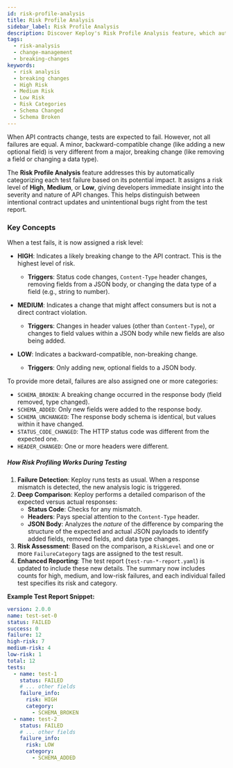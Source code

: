 ```yaml
---
id: risk-profile-analysis
title: Risk Profile Analysis
sidebar_label: Risk Profile Analysis
description: Discover Keploy's Risk Profile Analysis feature, which automatically classifies API test failures as High, Medium, or Low risk, helping you instantly distinguish between breaking changes and minor updates.
tags:
  - risk-analysis
  - change-management
  - breaking-changes
keywords:
  - risk analysis
  - breaking changes
  - High Risk
  - Medium Risk
  - Low Risk
  - Risk Categories
  - Schema Changed
  - Schema Broken
---
```


When API contracts change, tests are expected to fail. However, not all failures are equal. A minor, backward-compatible change (like adding a new optional field) is very different from a major, breaking change (like removing a field or changing a data type).

The **Risk Profile Analysis** feature addresses this by automatically categorizing each test failure based on its potential impact. It assigns a risk level of **High**, **Medium**, or **Low**, giving developers immediate insight into the severity and nature of API changes. This helps distinguish between intentional contract updates and unintentional bugs right from the test report.

### Key Concepts

When a test fails, it is now assigned a risk level:

- **HIGH**: Indicates a likely breaking change to the API contract. This is the highest level of risk.

  - **Triggers**: Status code changes, `Content-Type` header changes, removing fields from a JSON body, or changing the data type of a field (e.g., string to number).

- **MEDIUM**: Indicates a change that might affect consumers but is not a direct contract violation.

  - **Triggers**: Changes in header values (other than `Content-Type`), or changes to field values within a JSON body while new fields are also being added.

- **LOW**: Indicates a backward-compatible, non-breaking change.
  - **Triggers**: Only adding new, optional fields to a JSON body.

To provide more detail, failures are also assigned one or more categories:

- `SCHEMA_BROKEN`: A breaking change occurred in the response body (field removed, type changed).
- `SCHEMA_ADDED`: Only new fields were added to the response body.
- `SCHEMA_UNCHANGED`: The response body schema is identical, but values within it have changed.
- `STATUS_CODE_CHANGED`: The HTTP status code was different from the expected one.
- `HEADER_CHANGED`: One or more headers were different.

##### How Risk Profiling Works During Testing

1.  **Failure Detection**: Keploy runs tests as usual. When a response mismatch is detected, the new analysis logic is triggered.
2.  **Deep Comparison**: Keploy performs a detailed comparison of the expected versus actual responses:
    - **Status Code**: Checks for any mismatch.
    - **Headers**: Pays special attention to the `Content-Type` header.
    - **JSON Body**: Analyzes the _nature_ of the difference by comparing the structure of the expected and actual JSON payloads to identify added fields, removed fields, and data type changes.
3.  **Risk Assessment**: Based on the comparison, a `RiskLevel` and one or more `FailureCategory` tags are assigned to the test result.
4.  **Enhanced Reporting**: The test report (`test-run-*-report.yaml`) is updated to include these new details. The summary now includes counts for high, medium, and low-risk failures, and each individual failed test specifies its risk and category.

**Example Test Report Snippet:**

```yaml
version: 2.0.0
name: test-set-0
status: FAILED
success: 0
failure: 12
high-risk: 7
medium-risk: 4
low-risk: 1
total: 12
tests:
  - name: test-1
    status: FAILED
    # ... other fields
    failure_info:
      risk: HIGH
      category:
        - SCHEMA_BROKEN
  - name: test-2
    status: FAILED
    # ... other fields
    failure_info:
      risk: LOW
      category:
        - SCHEMA_ADDED
```
